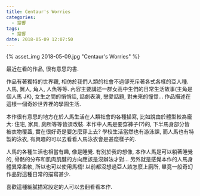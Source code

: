 ```yaml
---
title: Centaur's Worries
categories:
  - 跫響
tags:
  - 跫響
date: 2018-05-09 12:07:50
---
```

{% asset_img 2018-05-09.jpg "Centaur's Worries" %}

最近在看的作品, 很有意思的書.

作品有著獨特的世界觀, 相仿於我們人類的社會不過卻充斥著各式各樣的亞人種. 人馬, 翼人, 角人, 人魚等等. 內容主要講述一群女高中生們的日常生活故事(主角是個人馬 JK), 女生之間的悄悄話, 話劇表演, 戀愛話題, 對未來的憧憬... 作品描述在這樣一個奇妙世界裡的學園生活.

本作很有意思的地方在於人馬生活在人類社會的各種描寫, 比如說由於體型較為龐大: 住宅, 家具, 廁所等等皆須改裝. 本作中人馬是要穿褲子(?)的, 下半馬身部分皆被衣物覆蓋, 實在很好奇是要怎麼穿上去? 學校生活當然也有游泳課, 而人馬也有特製的泳衣, 有興趣的可以去看看人馬泳衣會是甚麼樣子的.

人馬的各種生活也相當有趣, 像是睡覺. 有別於我的想像, 本作人馬是可以躺著睡覺的, 骨骼的分布和肌肉肌腱的方向應該是沒辦法才對... 另外就是感覺本作的人馬身體異常柔軟, 所以也可以使用馬桶! 以前都沒想過亞人該怎麼上廁所, 畢竟一般奇幻作品對這種日常的描寫甚少.

喜歡這種細膩描寫設定的人可以去翻看看本作.